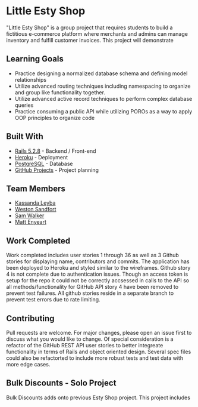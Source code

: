 # Little Esty Shop
"Little Esty Shop" is a group project that requires students to build a fictitious e-commerce platform where merchants and admins can manage inventory and fulfill customer invoices. This project will demonstrate 

## Learning Goals
- Practice designing a normalized database schema and defining model relationships
- Utilize advanced routing techniques including namespacing to organize and group like functionality together.
- Utilize advanced active record techniques to perform complex database queries
- Practice consuming a public API while utilizing POROs as a way to apply OOP principles to organize code

## Built With
- [Rails 5.2.8](https://guides.rubyonrails.org/) - Backend / Front-end
- [Heroku](https://heroku.com/) - Deployment
- [PostgreSQL](https://www.postgresql.org/) - Database
- [GitHub Projects](https://docs.github.com/en/issues/planning-and-tracking-with-projects/creating-projects/creating-a-project) - Project planning

## Team Members
- [Kassanda Leyba](https://github.com/kassandraleyba/)
- [Weston Sandfort](https://github.com/sanfortw/)
- [Sam Walker](https://github.com/sgwalker327/)
- [Matt Enyeart](https://github.com/menyeart/)

## Work Completed
Work completed includes user stories 1 through 36 as well as 3 Github stories for displaying name, contributors and commits. The application has been deployed to Heroku and styled similar to the wireframes. Github story 4 is not complete due to authentication issues. Though an access token is setup for the repo it could not be correctly accsessed in calls to the API so all methods/functionality for GitHub API story 4 have been removed to prevent test failures. All github stories reside in a separate branch to prevent test errors due to rate limiting. 

## Contributing
Pull requests are welcome. For major changes, please open an issue first to discuss what you would like to change. Of special consideration is a refactor of the GitHub REST API user stories to better integreate functionality in terms of Rails and object oriented design. Several spec files could also be refactorted to include more robust tests and test data with more edge cases.


## Bulk Discounts - Solo Project 
Bulk Discounts adds onto previous Esty Shop project. This project includes 